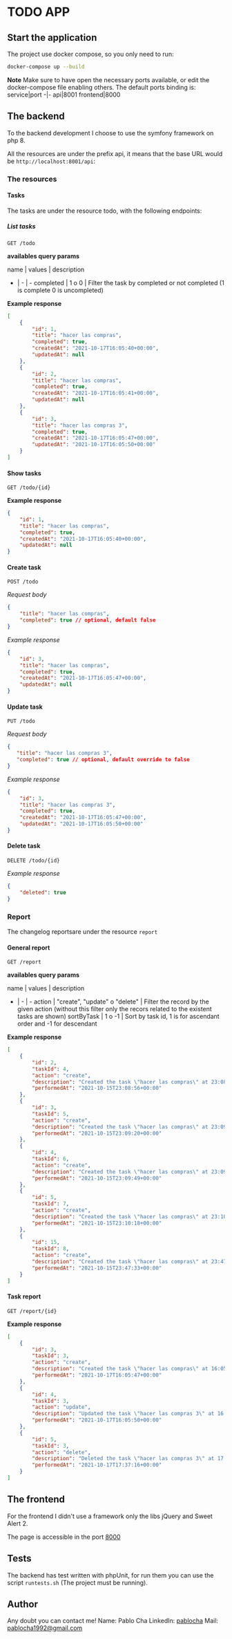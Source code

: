 # TODO APP

## Start the application
The project use docker compose, so you only need to run:
```bash
docker-compose up --build
```
 **Note**
 Make sure to have open the necessary ports available, or edit the docker-compose file enabling others. The default ports binding is:
 service|port
 -|-
 api|8001
 frontend|8000
 
## The backend
To the backend development I choose to use the symfony framework on php 8. 

All the resources are under the prefix api, it means that the base URL would be `http://localhost:8001/api`:

### The resources
#### Tasks
The tasks are under the resource todo, with the following endpoints:

##### List tasks 
```http request
GET /todo
```
**availables query params**

name | values | description
- | - | -
completed | 1 o 0 | Filter the task by completed or not completed (1 is complete 0 is uncompleted)
  
**Example response**
```json
[
    {
        "id": 1,
        "title": "hacer las compras",
        "completed": true,
        "createdAt": "2021-10-17T16:05:40+00:00",
        "updatedAt": null
    },
    {
        "id": 2,
        "title": "hacer las compras",
        "completed": true,
        "createdAt": "2021-10-17T16:05:41+00:00",
        "updatedAt": null
    },
    {
        "id": 3,
        "title": "hacer las compras 3",
        "completed": true,
        "createdAt": "2021-10-17T16:05:47+00:00",
        "updatedAt": "2021-10-17T16:05:50+00:00"
    }
]
```

#### Show tasks
```http request
GET /todo/{id}
```

**Example response**
```json
{
    "id": 1,
    "title": "hacer las compras",
    "completed": true,
    "createdAt": "2021-10-17T16:05:40+00:00",
    "updatedAt": null
}
```

#### Create task
```http request
POST /todo
```

*Request body*
```json
{
    "title": "hacer las compras",
    "completed": true // optional, default false
}
```

*Example response*
```json
{
    "id": 3,
    "title": "hacer las compras",
    "completed": true,
    "createdAt": "2021-10-17T16:05:47+00:00",
    "updatedAt": null
}
```

#### Update task
```http request
PUT /todo
```

*Request body*
```json
{
   "title": "hacer las compras 3",
   "completed": true // optional, default override to false
}
```

*Example response*
```json
{
    "id": 3,
    "title": "hacer las compras 3",
    "completed": true,
    "createdAt": "2021-10-17T16:05:47+00:00",
    "updatedAt": "2021-10-17T16:05:50+00:00"
}
```

#### Delete task
```http request
DELETE /todo/{id}
```

*Example response*
```json
{
    "deleted": true
}
```

### Report
The changelog reportsare under the resource `report`

#### General report
```http request
GET /report
```

**availables query params**

name | values | description
  - | - | - 
  action | "create", "update" o "delete" | Filter the record by the given action (without this filter only the recors related to the existent tasks are shown)
    sortByTask | 1 o -1 | Sort by task id, 1 is for ascendant order and -1 for descendant
    
**Example response**
```json
[
    {
        "id": 2,
        "taskId": 4,
        "action": "create",
        "description": "Created the task \"hacer las compras\" at 23:08",
        "performedAt": "2021-10-15T23:08:56+00:00"
    },
    {
        "id": 3,
        "taskId": 5,
        "action": "create",
        "description": "Created the task \"hacer las compras\" at 23:09",
        "performedAt": "2021-10-15T23:09:20+00:00"
    },
    {
        "id": 4,
        "taskId": 6,
        "action": "create",
        "description": "Created the task \"hacer las compras\" at 23:09",
        "performedAt": "2021-10-15T23:09:49+00:00"
    },
    {
        "id": 5,
        "taskId": 7,
        "action": "create",
        "description": "Created the task \"hacer las compras\" at 23:10",
        "performedAt": "2021-10-15T23:10:18+00:00"
    },
    {
        "id": 15,
        "taskId": 8,
        "action": "create",
        "description": "Created the task \"hacer las compras\" at 23:47",
        "performedAt": "2021-10-15T23:47:33+00:00"
    }
]
```

#### Task report
```http request
GET /report/{id}
```
**Example response**
```json
[
    {
        "id": 3,
        "taskId": 3,
        "action": "create",
        "description": "Created the task \"hacer las compras\" at 16:05",
        "performedAt": "2021-10-17T16:05:47+00:00"
    },
    {
        "id": 4,
        "taskId": 3,
        "action": "update",
        "description": "Updated the task \"hacer las compras 3\" at 16:05",
        "performedAt": "2021-10-17T16:05:50+00:00"
    },
    {
        "id": 5,
        "taskId": 3,
        "action": "delete",
        "description": "Deleted the task \"hacer las compras 3\" at 17:37",
        "performedAt": "2021-10-17T17:37:16+00:00"
    }
]
```

## The frontend 
For the frontend I didn't use a framework only the libs jQuery and Sweet Alert 2.

The page is accessible in the port [8000](http://localhost:8000)

## Tests
The backend has test written with phpUnit, for run them you can use the script `runtests.sh` (The project must be running).

## Author
Any doubt you can contact me!
Name: Pablo Cha
LinkedIn: [pablocha](https://www.linkedin.com/in/pablocha/)
Mail: [pablocha1992@gmail.com](mailto:pablocha1992@gmail.com)